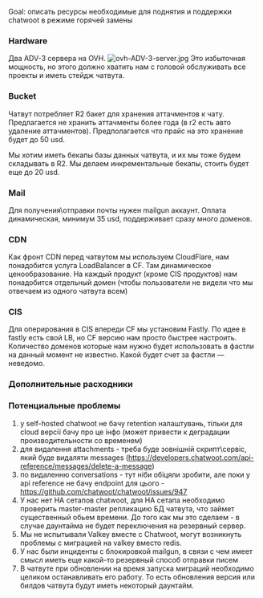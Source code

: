 Goal: описать ресурсы необходимые для поднятия и поддержки chatwoot в режиме горячей замены


### Hardware
Два ADV-3 сервера на OVH.
![ovh-ADV-3-server.jpg](./attachments/ovh-ADV-3-server.jpg)
Это избыточная мощность, но этого должно хватить нам с головой обслуживать все проекты и иметь стейдж чатвута.


### Bucket
Чатвут потребляет R2 бакет для хранения аттачментов к чату. Предлагается не хранить аттачменты более года (в r2 есть авто удаление аттачментов). Предполагается что прайс на это хранение будет до 50 usd.

Мы хотим иметь бекапы базы данных чатвута, и их мы тоже будем складывать в R2. Мы делаем инкрементальные бекапы, стоить будет еще до 20 usd.

### Mail
Для получения\отправки почты нужен mailgun аккаунт. Оплата динамическая, минимум 35 usd, поддерживает сразу много доменов.
### CDN
Как фронт CDN перед чатвутом мы используем CloudFlare, нам понадобится услуга LoadBalancer в CF. Там динамическое ценообразование. На каждый продукт (кроме CIS продуктов) нам понадобится отдельный домен (чтобы пользователи не видели что мы отвечаем из одного чатвута всем)

 ### CIS
 Для оперирования в CIS впереди CF мы установим Fastly. По идее в fastly есть свой LB, но CF версию нам просто быстрее настроить. Количество доменов которые нам нужно будет использовать в фастли на данный момент не известно.
Какой будет счет за фастли — неведомо.

### Дополнительные расходники


### Потенциальные проблемы
1) у self-hosted chatwoot не бачу retention налаштувань, тільки для cloud версії бачу про це інфо (может привести к деградации производительности со временем)
2) для видалення attachments - треба буде зовнішній скрипт\сервіс, який буде видаляти messages (https://developers.chatwoot.com/api-reference/messages/delete-a-message)
3) по видаленню conversations - тут ніби обіцяли зробити, але поки у api reference не бачу endpoint для цього - https://github.com/chatwoot/chatwoot/issues/947
4) У нас нет HA сетапов chatwoot, для HA сетапа необходимо проверить master-master репликацию БД чатвута, что займет существенный обьем времени. До того как мы это сделаем - в случае даунтайма не будет переключения на резервный сервер.
5) Мы не испытывали Valkey вместе с Chatwoot, могут возникнуть проблемы с миграцией на valkey вместо redis.
6) У нас были инциденты с блокировкой mailgun, в связи с чем имеет смысл иметь еще какой-то резервный способ отправки писем
7) В чатвуте при обновлении на время запуска миграций необходимо целиком останавливать его работу. То есть обновления версия или билдов чатвута будут иметь некоторый даунтайм.